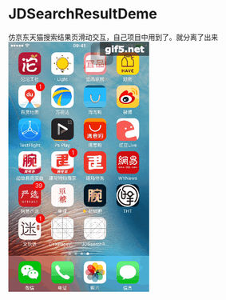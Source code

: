 # JDSearchResultDeme
仿京东天猫搜索结果页滑动交互，自己项目中用到了。就分离了出来
![img](https://github.com/SionChen/JDSearchResultDeme/blob/master/JDSearchResult/search.gif)
